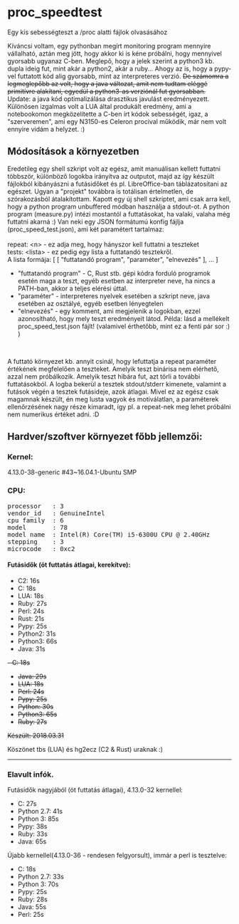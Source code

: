 # proc_speedtest
Egy kis sebességteszt a /proc alatti fájlok olvasásához

Kíváncsi voltam, egy pythonban megírt monitoring program mennyire vállalható, aztán meg jött, hogy akkor ki is kéne próbálni,
hogy mennyivel gyorsabb ugyanaz C-ben.  Meglepő, hogy a jelek szerint a python3 kb. dupla ideig fut, mint akár a python2, akár
a ruby...  Ahogy az is, hogy a pypy-vel futtatott kód alig gyorsabb, mint az interpreteres verzió.
<s>De számomra a legmeglepőbb az volt, hogy a java változat, amit nem tudtam eléggé primitívre alakítani, egyedül a python3-as verziónál fut gyorsabban.</s><br>
Update: a java kód optimalizálása drasztikus javulást eredményezett.
Különösen izgalmas volt a LUA által produkált eredmény, ami a notebookomon megközelítette a C-ben írt kódok sebességét, igaz, a "szerveremen", ami egy N3150-es Celeron procival működik, már nem volt ennyire vidám a helyzet. :)
<br>

## Módosítások a környezetben
Eredetileg egy shell szkript volt az egész, amit manuálisan kellett futtatni többször, különböző logokba irányítva az outputot, majd az így készült fájlokból kibányászni a futásidőket és pl. LibreOffice-ban táblázatosítani az egészet. Ugyan a "projekt" továbbra is totálisan értelmetlen, de szórakozásból átalakítottam. Kapott egy új shell szkriptet, ami csak arra kell, hogy a python program unbuffered módban használja a stdout-ot. A python program (measure.py) intézi mostantól a futtatásokat, ha valaki, valaha még futtatni akarná :)  Van neki egy JSON formátumú konfig fájlja (proc_speed_test.json), ami két paramétert tartalmaz:
<br><br>
repeat: &lt;n&gt; - ez adja meg, hogy hányszor kell futtatni a teszteket
<br>tests: &lt;lista&gt; - ez pedig egy lista a futtatandó tesztekről.
<br>A lista formája: [ [ "futtatandó program", "paraméter", "elnevezés" ], ... ]

- "futtatandó program" - C, Rust stb. gépi kódra forduló programok esetén maga a teszt, egyéb esetben az interpreter neve, ha nincs a PATH-ban, akkor a teljes elérési úttal.
- "paraméter" - interpreteres nyelvek esetében a szkript neve, java esetében az osztályé, egyéb esetben lényegtelen
- "elnevezés" - egy komment, ami megjelenik a logokban, ezzel azonosítható, hogy mely teszt eredményeit látod.
Példa: lásd a mellékelt proc_speed_test.json fájlt! (valamivel érthetőbb, mint ez a fenti pár sor :) )
<br>

A futtató környezet kb. annyit csinál, hogy lefuttatja a repeat paraméter értékének megfelelően a teszteket. Amelyik teszt binárisa nem elérhető, azzal nem próbálkozik. Amelyik teszt hibára fut, azt törli a további futtatásokból. A logba bekerül a tesztek stdout/stderr kimenete, valamint a futások végén a tesztek futásideje, azok átlagai.
Mivel ez az egész csak magamnak készült, én meg lusta vagyok és motiválatlan, a paraméterek ellenőrzésének nagy része kimaradt, így pl. a repeat-nek meg lehet próbálni nem numerikus értéket adni. :D
<br>


## Hardver/szoftver környezet főbb jellemzői:
### Kernel: 
4.13.0-38-generic #43~16.04.1-Ubuntu SMP 
### CPU: 
<pre>
processor	: 3
vendor_id	: GenuineIntel
cpu family	: 6
model		: 78
model name	: Intel(R) Core(TM) i5-6300U CPU @ 2.40GHz
stepping	: 3
microcode	: 0xc2
</pre>

#### Futásidők (öt futtatás átlagai, kerekítve):
- C2:      16s
- C:       18s
- LUA:     18s
- Ruby:    27s
- Perl:    24s
- Rust:    21s
- Pypy:    25s
- Python2: 31s
- Python3: 66s
- Java:    31s


<s>- C:		18s
- Java:		29s
- LUA:		18s
- Perl:		24s
- Pypy:		25s
- Python:	30s
- Python3:	65s
- Ruby:		27s
</s>


<s>Készült: 2018.03.31</s>


Köszönet tbs (LUA) és hg2ecz (C2 & Rust) uraknak :)



--------------------------------------------------------------------------------------------------------------------------------
### Elavult infók.<br>
Futásidők nagyjából (öt futtatás átlagai), 4.13.0-32 kernellel:
-  C: 		27s
-  Python 2.7:	41s
-  Python 3:	85s
-  Pypy:	38s
-  Ruby:	33s
-  Java:	65s 

Újabb kernellel(4.13.0-36 - rendesen felgyorsult), immár a perl is tesztelve:
-  C:		18s
-  Python 2.7:	33s
-  Python 3:	70s
-  Pypy:	25s
-  Ruby:	28s
-  Java:	55s
-  Perl:	25s


